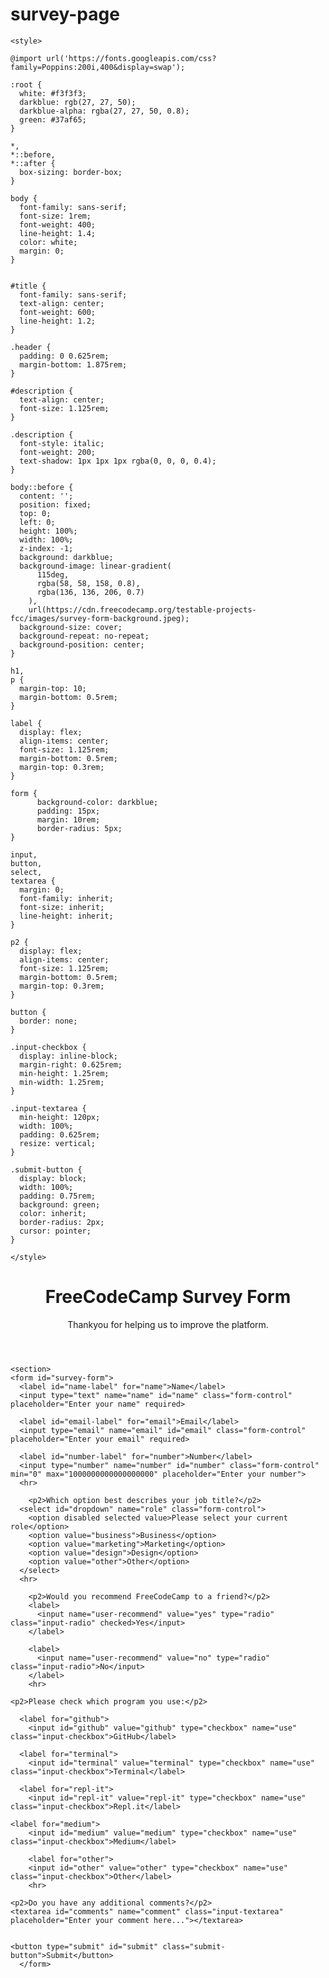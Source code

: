 # survey-page

<!DOCTYPE html>
<html>
  <head>
    <meta charset="UTF-8">
    <meta name="Survey Page" content="FreeCodeCamp Survey Page Challenge">

    <style>

    @import url('https://fonts.googleapis.com/css?family=Poppins:200i,400&display=swap');

    :root {
      white: #f3f3f3;
      darkblue: rgb(27, 27, 50);
      darkblue-alpha: rgba(27, 27, 50, 0.8);
      green: #37af65;
    }

    *,
    *::before,
    *::after {
      box-sizing: border-box;
    }

    body {
      font-family: sans-serif;
      font-size: 1rem;
      font-weight: 400;
      line-height: 1.4;
      color: white;
      margin: 0;
    }


    #title {
      font-family: sans-serif;
      text-align: center;
      font-weight: 600;
      line-height: 1.2;
    }

    .header {
      padding: 0 0.625rem;
      margin-bottom: 1.875rem;
    }

    #description {
      text-align: center;
      font-size: 1.125rem;
    }

    .description {
      font-style: italic;
      font-weight: 200;
      text-shadow: 1px 1px 1px rgba(0, 0, 0, 0.4);
    }

    body::before {
      content: '';
      position: fixed;
      top: 0;
      left: 0;
      height: 100%;
      width: 100%;
      z-index: -1;
      background: darkblue;
      background-image: linear-gradient(
          115deg,
          rgba(58, 58, 158, 0.8),
          rgba(136, 136, 206, 0.7)
        ),
        url(https://cdn.freecodecamp.org/testable-projects-fcc/images/survey-form-background.jpeg);
      background-size: cover;
      background-repeat: no-repeat;
      background-position: center;
    }

    h1,
    p {
      margin-top: 10;
      margin-bottom: 0.5rem;
    }

    label {
      display: flex;
      align-items: center;
      font-size: 1.125rem;
      margin-bottom: 0.5rem;
      margin-top: 0.3rem;
    }

    form {
          background-color: darkblue;
          padding: 15px;
          margin: 10rem;
          border-radius: 5px;  
    }

    input,
    button,
    select,
    textarea {
      margin: 0;
      font-family: inherit;
      font-size: inherit;
      line-height: inherit;
    }

    p2 {
      display: flex;
      align-items: center;
      font-size: 1.125rem;
      margin-bottom: 0.5rem;
      margin-top: 0.3rem;
    }

    button {
      border: none;
    }

    .input-checkbox {
      display: inline-block;
      margin-right: 0.625rem;
      min-height: 1.25rem;
      min-width: 1.25rem;
    }

    .input-textarea {
      min-height: 120px;
      width: 100%;
      padding: 0.625rem;
      resize: vertical;
    }

    .submit-button {
      display: block;
      width: 100%;
      padding: 0.75rem;
      background: green;
      color: inherit;
      border-radius: 2px;
      cursor: pointer;
    }

    </style>

  </head>

<body>
  <main>
    <header class="header">
    <h1 id="title">FreeCodeCamp Survey Form</h1>
    <p class="description" id="description">Thankyou for helping us to improve the platform.</p>
    </header>

    <section>
    <form id="survey-form">
      <label id="name-label" for="name">Name</label>
      <input type="text" name="name" id="name" class="form-control" placeholder="Enter your name" required>

      <label id="email-label" for="email">Email</label>
      <input type="email" name="email" id="email" class="form-control" placeholder="Enter your email" required>

      <label id="number-label" for="number">Number</label>
      <input type="number" name="number" id="number" class="form-control" min="0" max="1000000000000000000" placeholder="Enter your number">
      <hr>

        <p2>Which option best describes your job title?</p2>
      <select id="dropdown" name="role" class="form-control">
        <option disabled selected value>Please select your current role</option>
        <option value="business">Business</option>
        <option value="marketing">Marketing</option>
        <option value="design">Design</option>
        <option value="other">Other</option>
      </select>
      <hr>

        <p2>Would you recommend FreeCodeCamp to a friend?</p2>
        <label>
          <input name="user-recommend" value="yes" type="radio" class="input-radio" checked>Yes</input>
        </label>

        <label>
          <input name="user-recommend" value="no" type="radio" class="input-radio">No</input>
        </label>
        <hr>

    <p2>Please check which program you use:</p2>

      <label for="github">
        <input id="github" value="github" type="checkbox" name="use" class="input-checkbox">GitHub</label>

      <label for="terminal">
        <input id="terminal" value="terminal" type="checkbox" name="use" class="input-checkbox">Terminal</label>

      <label for="repl-it">
        <input id="repl-it" value="repl-it" type="checkbox" name="use" class="input-checkbox">Repl.it</label>

    <label for="medium">
        <input id="medium" value="medium" type="checkbox" name="use" class="input-checkbox">Medium</label>

        <label for="other">
        <input id="other" value="other" type="checkbox" name="use" class="input-checkbox">Other</label>
        <hr>

    <p2>Do you have any additional comments?</p2>
    <textarea id="comments" name="comment" class="input-textarea" placeholder="Enter your comment here..."></textarea>


    <button type="submit" id="submit" class="submit-button">Submit</button>
      </form>
  </section>


  </main>
</body>

</html>

